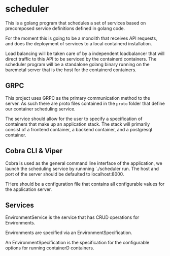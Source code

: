 # scheduler

This is a golang program that schedules a set of services based on precomposed service definitions defined in golang code.

For the moment this is going to be a monolith that receives API requests, and does the deployment of services to a local containerd installation.

Load balancing will be taken care of by a independent loadbalancer that will direct traffic to this API to be serviced by the containerd containers. The scheduler program will be a standalone golang binary running on the baremetal server that is the host for the containerd containers.

## GRPC

This project uses GRPC as the primary communication method to the server. As such there are proto files contained in the `proto` folder that define our container scheduling service.

The service should allow for the user to specify a specification of containers that make up an application stack. The stack will primarily consist of a frontend container, a backend container, and a postgresql container.

## Cobra CLI & Viper

Cobra is used as the general command line interface of the application, we launch the scheduling service by runnning `./scheduler run. The host and port of the server should be defaulted to localhost:8000.

THere should be a configuration file that contains all configurable values for the application server.

## Services

EnvironmentService is the service that has CRUD operations for Environments.

Environments are specified via an EnvironmentSpecification.

An EnvironmentSpecification is the specification for the configurable options for running  containerD containers.
